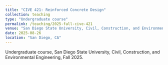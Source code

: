 ```yaml
---
title: "CIVE 421: Reinforced Concrete Design"
collection: teaching
type: "Undergraduate course"
permalink: /teaching/2025-fall-cive-421
venue: "San Diego State University, Civil, Construction, and Environmental Engineering"
date: 2025-08-26
location: "San Diego, CA"
---
```


Undergraduate course, San Diego State University, Civil, Construction, and Environmental Engineering, Fall 2025.
